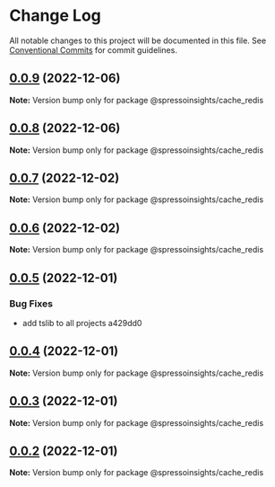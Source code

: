 # Change Log

All notable changes to this project will be documented in this file.
See [Conventional Commits](https://conventionalcommits.org) for commit guidelines.

## [0.0.9](/compare/v0.0.8...v0.0.9) (2022-12-06)

**Note:** Version bump only for package @spressoinsights/cache_redis

## [0.0.8](/compare/v0.0.7...v0.0.8) (2022-12-06)

**Note:** Version bump only for package @spressoinsights/cache_redis

## [0.0.7](/compare/v0.0.6...v0.0.7) (2022-12-02)

**Note:** Version bump only for package @spressoinsights/cache_redis

## [0.0.6](/compare/v0.0.5...v0.0.6) (2022-12-02)

**Note:** Version bump only for package @spressoinsights/cache_redis

## [0.0.5](/compare/v0.0.4...v0.0.5) (2022-12-01)

### Bug Fixes

-   add tslib to all projects a429dd0

## [0.0.4](/compare/v0.0.3...v0.0.4) (2022-12-01)

**Note:** Version bump only for package @spressoinsights/cache_redis

## [0.0.3](/compare/v0.0.1...v0.0.3) (2022-12-01)

**Note:** Version bump only for package @spressoinsights/cache_redis

## [0.0.2](/compare/v0.0.1...v0.0.2) (2022-12-01)

**Note:** Version bump only for package @spressoinsights/cache_redis
